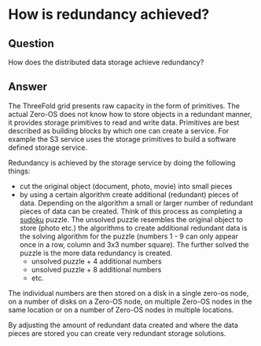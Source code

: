 # How is redundancy achieved?

## Question

How does the distributed data storage achieve redundancy?  

## Answer

The ThreeFold grid presents raw capacity in the form of primitives. The actual Zero-OS does not know how to store objects in a redundant manner, it provides storage primitives to read and write data. Primitives are best described as building blocks by which one can create a service. For example the S3 service uses the storage primitives to build a software defined storage service.

Redundancy is achieved by the storage service by doing the following things:
 - cut the original object (document, photo, movie) into small pieces
 - by using a certain algorithm create additional (redundant) pieces of data. Depending on the algorithm a small or larger number of redundant pieces of data can be created. Think of this process as completing a [sudoku](https://en.wikipedia.org/wiki/Sudoku) puzzle. The unsolved puzzle resembles the original object to store (photo etc.) the algorithms to create additional redundant data is the solving algorithm for the puzzle (numbers 1 - 9 can only appear once in a row, column and 3x3 number square). The further solved the puzzle is the more data redundancy is created.  
   - unsolved puzzle + 4 additional numbers
   - unsolved puzzle + 8 additional numbers
   - etc.
  
  The individual numbers are then stored on a disk in a single zero-os node, on a number of disks on a Zero-OS node, on multiple Zero-OS nodes in the same location or on a number of Zero-OS nodes in multiple locations.

By adjusting the amount of redundant data created and where the data pieces are stored you can create very redundant storage solutions.